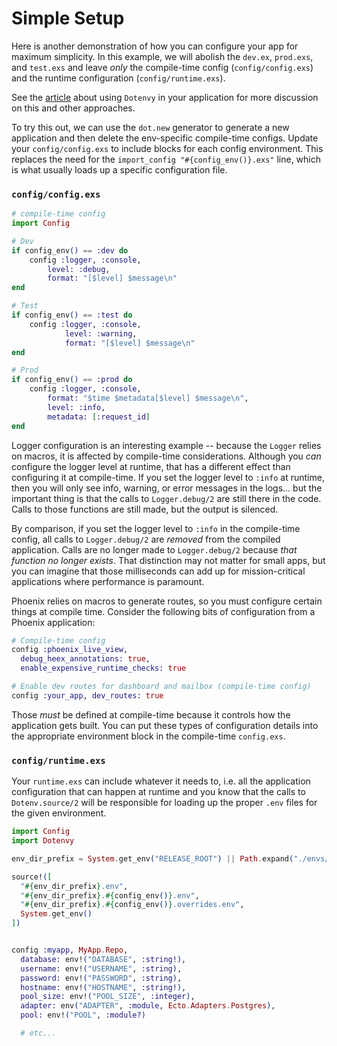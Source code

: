# Simple Setup

Here is another demonstration of how you can configure your app for maximum simplicity.  In this example, we will abolish the `dev.ex`, `prod.exs`, and `test.exs` and leave _only_ the compile-time config (`config/config.exs`) and the runtime configuration (`config/runtime.exs`).

See the [article](https://fireproofsocks.medium.com/configuration-in-elixir-with-dotenvy-8b20f227fc0e) about using `Dotenvy` in your application for more discussion on this and other approaches.

To try this out, we can use the `dot.new` generator to generate a new application and then delete the env-specific compile-time configs.  Update your `config/config.exs` to include blocks for each config environment.  This replaces the need for the `import_config "#{config_env()}.exs"` line, which is what usually loads up a specific configuration file.

### `config/config.exs`

```elixir
# compile-time config
import Config

# Dev
if config_env() == :dev do
    config :logger, :console, 
        level: :debug,
        format: "[$level] $message\n"
end

# Test
if config_env() == :test do
    config :logger, :console, 
            level: :warning,
            format: "[$level] $message\n"
end

# Prod
if config_env() == :prod do
    config :logger, :console,
        format: "$time $metadata[$level] $message\n",
        level: :info,
        metadata: [:request_id]
end
```

Logger configuration is an interesting example -- because the `Logger` relies on macros, it is affected by compile-time considerations. Although you _can_ configure the logger level at runtime, that has a different effect than configuring it at compile-time.  If you set the logger level to `:info` at runtime, then you will only see info, warning, or error messages in the logs... but the important thing is that the calls to `Logger.debug/2` are still there in the code. Calls to those functions are still made, but the output is silenced.

By comparison, if you set the logger level to `:info` in the compile-time config, all calls to `Logger.debug/2` are _removed_ from the compiled application.  Calls are no longer made to `Logger.debug/2` because _that function no longer exists_. That distinction may not matter for small apps, but you can imagine that those milliseconds can add up for mission-critical applications where performance is paramount.

Phoenix relies on macros to generate routes, so you must configure certain things at compile time. Consider the following bits of configuration from a Phoenix application:

```elixir
# Compile-time config
config :phoenix_live_view,
  debug_heex_annotations: true,
  enable_expensive_runtime_checks: true

# Enable dev routes for dashboard and mailbox (compile-time config)
config :your_app, dev_routes: true
```

Those _must_ be defined at compile-time because it controls how the application gets built.  You can put these types of configuration details into the appropriate environment block in the compile-time `config.exs`.

### `config/runtime.exs`

Your `runtime.exs` can include whatever it needs to, i.e. all the application configuration that can happen at runtime and you know that the calls to `Dotenv.source/2` will be responsible for loading up the proper `.env` files for the given environment.

```elixir
import Config
import Dotenvy

env_dir_prefix = System.get_env("RELEASE_ROOT") || Path.expand("./envs/") <> "/"

source!([
  "#{env_dir_prefix}.env",
  "#{env_dir_prefix}.#{config_env()}.env",
  "#{env_dir_prefix}.#{config_env()}.overrides.env",
  System.get_env()
])


config :myapp, MyApp.Repo,
  database: env!("DATABASE", :string!),
  username: env!("USERNAME", :string),
  password: env!("PASSWORD", :string),
  hostname: env!("HOSTNAME", :string!),
  pool_size: env!("POOL_SIZE", :integer),
  adapter: env("ADAPTER", :module, Ecto.Adapters.Postgres),
  pool: env!("POOL", :module?)

  # etc...
```
